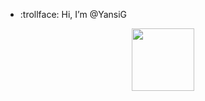 - :trollface: Hi, I’m @YansiG
<div id="header" align="center">
  <img src="[https://media.giphy.com/media/V4NSR1NG2p0KeJJyr5/giphy.gif](https://media.giphy.com/media/HW3T1wWW3z2Ff2cpXO/giphy.gif)" width="100"/>
</div>
<!---
YansiG/YansiG is a ✨ special ✨ repository because its `README.md` (this file) appears on your GitHub profile.
You can click the Preview link to take a look at your changes.
--->
